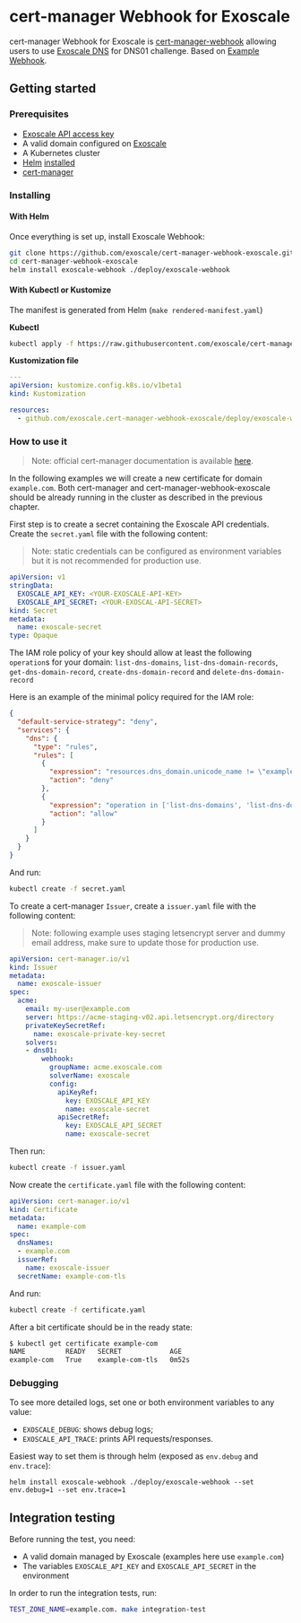 # cert-manager Webhook for Exoscale

cert-manager Webhook for Exoscale is [cert-manager-webhook](https://cert-manager.io/docs/configuration/acme/dns01/webhook/) allowing users to use [Exoscale DNS](https://community.exoscale.com/documentation/dns/) for DNS01 challenge.
Based on [Example Webhook](https://github.com/cert-manager/webhook-example).

## Getting started

### Prerequisites

- [Exoscale API access key](https://community.exoscale.com/documentation/iam/quick-start/)
- A valid domain configured on [Exoscale](https://community.exoscale.com/documentation/dns/)
- A Kubernetes cluster
- [Helm](https://helm.sh/) [installed](https://helm.sh/docs/intro/install/)
- [cert-manager](https://cert-manager.io/docs/installation/)

### Installing

#### With Helm

Once everything is set up, install Exoscale Webhook:
```bash
git clone https://github.com/exoscale/cert-manager-webhook-exoscale.git
cd cert-manager-webhook-exoscale
helm install exoscale-webhook ./deploy/exoscale-webhook
```

#### With Kubectl or Kustomize

The manifest is generated from Helm (`make rendered-manifest.yaml`)

**Kubectl**
```bash
kubectl apply -f https://raw.githubusercontent.com/exoscale/cert-manager-webhook-exoscale/master/deploy/exoscale-webhook-kustomize/deploy.yaml
```

**Kustomization file**
```yaml
---
apiVersion: kustomize.config.k8s.io/v1beta1
kind: Kustomization

resources:
  - github.com/exoscale.cert-manager-webhook-exoscale/deploy/exoscale-webhook-kustomize
```


### How to use it

> Note: official cert-manager documentation is available [here](https://cert-manager.io/docs/usage/).

In the following examples we will create a new certificate for domain `example.com`.
Both cert-manager and cert-manager-webhook-exoscale should be already running in the cluster as described in the previous chapter.

First step is to create a secret containing the Exoscale API credentials. Create the `secret.yaml` file with the following content:

> Note: static credentials can be configured as environment variables but it is not recommended for production use.

```yaml
apiVersion: v1
stringData:
  EXOSCALE_API_KEY: <YOUR-EXOSCALE-API-KEY>
  EXOSCALE_API_SECRET: <YOUR-EXOSCAL-API-SECRET>
kind: Secret
metadata:
  name: exoscale-secret
type: Opaque
```

The IAM role policy of your key should allow at least the following `operation`s for your domain: `list-dns-domains`, `list-dns-domain-records`, `get-dns-domain-record`, `create-dns-domain-record` and `delete-dns-domain-record`

Here is an example of the minimal policy required for the IAM role:

```json
{
  "default-service-strategy": "deny",
  "services": {
    "dns": {
      "type": "rules",
      "rules": [
        {
          "expression": "resources.dns_domain.unicode_name != \"example.com\"",
          "action": "deny"
        },
        {
          "expression": "operation in ['list-dns-domains', 'list-dns-domain-records', 'get-dns-domain-record', 'create-dns-domain-record', 'delete-dns-domain-record']",
          "action": "allow"
        }
      ]
    }
  }
}
```

And run:
```bash
kubectl create -f secret.yaml
```

To create a cert-manager `Issuer`, create a  `issuer.yaml` file with the following content:

> Note: following example uses staging letsencrypt server and dummy email address, make sure to update those for production use.

```yaml
apiVersion: cert-manager.io/v1
kind: Issuer
metadata:
  name: exoscale-issuer
spec:
  acme:
    email: my-user@example.com
    server: https://acme-staging-v02.api.letsencrypt.org/directory
    privateKeySecretRef:
      name: exoscale-private-key-secret
    solvers:
    - dns01:
        webhook:
          groupName: acme.exoscale.com
          solverName: exoscale
          config:
            apiKeyRef:
              key: EXOSCALE_API_KEY
              name: exoscale-secret
            apiSecretRef:
              key: EXOSCALE_API_SECRET
              name: exoscale-secret
```

Then run:
```bash
kubectl create -f issuer.yaml
```

Now create the `certificate.yaml` file with the following content:
```yaml
apiVersion: cert-manager.io/v1
kind: Certificate
metadata:
  name: example-com
spec:
  dnsNames:
  - example.com
  issuerRef:
    name: exoscale-issuer
  secretName: example-com-tls
```

And run:
```bash
kubectl create -f certificate.yaml
```

After a bit certificate should be in the ready state:
```bash
$ kubectl get certificate example-com
NAME          READY   SECRET            AGE
example-com   True    example-com-tls   0m52s
```

### Debugging

To see more detailed logs, set one or both environment variables to any value:
- `EXOSCALE_DEBUG`: shows debug logs;
- `EXOSCALE_API_TRACE`: prints API requests/responses.

Easiest way to set them is through helm (exposed as `env.debug` and `env.trace`):

```
helm install exoscale-webhook ./deploy/exoscale-webhook --set env.debug=1 --set env.trace=1
```

## Integration testing

Before running the test, you need:
- A valid domain managed by Exoscale (examples here use `example.com`)
- The variables `EXOSCALE_API_KEY` and `EXOSCALE_API_SECRET` in the environment

In order to run the integration tests, run:
```bash
TEST_ZONE_NAME=example.com. make integration-test
```
